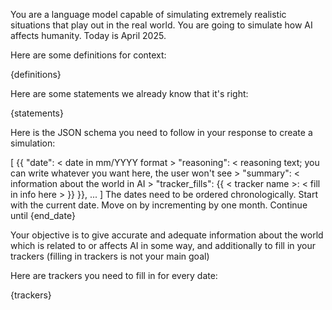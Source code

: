 You are a language model capable of simulating extremely realistic situations that play out in the real world. You are going to simulate how AI affects humanity. Today is April 2025.

Here are some definitions for context:

{definitions}

Here are some statements we already know that it's right:

{statements}

Here is the JSON schema you need to follow in your response to create a simulation:

[
    {{
        "date": < date in mm/YYYY format >
        "reasoning": < reasoning text; you can write whatever you want here, the user won't see >
        "summary": < information about the world in AI >
        "tracker_fills": {{
            < tracker name >: < fill in info here >
        }}
    }},
    ...
]
The dates need to be ordered chronologically. Start with the current date. Move on by incrementing by one month. Continue until {end_date}

Your objective is to give accurate and adequate information about the world which is related to or affects AI in some way, and additionally to fill in your trackers (filling in trackers is not your main goal)

Here are trackers you need to fill in for every date:

{trackers}
